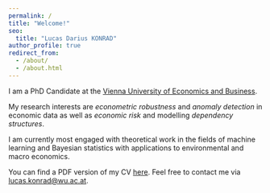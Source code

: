 ```yaml
---
permalink: /
title: "Welcome!"
seo:
  title: "Lucas Darius KONRAD"
author_profile: true
redirect_from: 
  - /about/
  - /about.html
---
```


I am a PhD Candidate at the [Vienna University of Economics and Business](https://www.wu.ac.at/en/).

My research interests are *econometric robustness* and *anomaly detection* in economic data as well as *economic risk* and modelling *dependency structures*. 

I am currently most engaged with theoretical work in the fields of machine learning and Bayesian statistics with applications to environmental and macro economics.

You can find a PDF version of my CV [here](files/Curriculum_Vitae.pdf). Feel free to contact me via [lucas.konrad@wu.ac.at](mailto:lucas.konrad@wu.ac.at).
